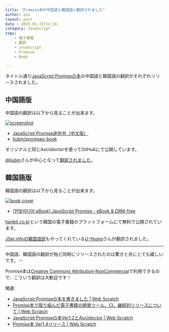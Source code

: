```yaml
---
title: "Promise本が中国語と韓国語に翻訳されました"
author: azu
layout: post
date : 2015-01-31T12:26
category: JavaScript
tags:
    - 電子書籍
    - 翻訳
    - JavaScript
    - Promise
    - Book

---
```



タイトル通り[JavaScript Promiseの本](http://azu.github.io/promises-book/ "JavaScript Promiseの本")の中国語と韓国語の翻訳がそれぞれリリースされました。

## 中国語版

中国語の翻訳は以下から見ることが出来ます。

[![screenshot](https://efcl.info/wp-content/uploads/2015/01/31-1422676729.png)](http://liubin.github.io/promises-book/ "JavaScript Promise迷你书（中文版）")

- [JavaScript Promise迷你书（中文版）](http://liubin.github.io/promises-book/ "JavaScript Promise迷你书（中文版）")
- [liubin/promises-book](https://github.com/liubin/promises-book/ "liubin/promises-book")

オリジナルと同じAsciidoctorを使ってGitHubにて公開しています。

[@liubin](https://github.com/liubin "liubin")さんが中心となって[翻訳されました](https://github.com/liubin/promises-book/#%E5%85%B3%E4%BA%8E%E8%AF%91%E8%80%85 "关于译者")。

## 韓国語版

韓国語の翻訳は以下から見ることが出来ます。

[![book cover](https://efcl.info/wp-content/uploads/2015/01/b_9788968487293-ko.png)](http://www.hanbit.co.kr/ebook/look.html?isbn=9788968487293)

- [[한빛미디어 eBook] JavaScript Promise - eBook &amp; DRM-free](http://www.hanbit.co.kr/ebook/look.html?isbn=9788968487293 "[한빛미디어 eBook] JavaScript Promise - eBook &amp; DRM-free")

[hanbit.co.kr](http://www.hanbit.co.kr/ "한빛미디어 :: 더 나은 세상을 위한 아시아 출판 네트워크(hanbit.co.kr)")という韓国の電子書籍のプラットフォームにて無料で公開されています。

[JSer.infoの韓国語訳](http://wit.nts-corp.com/author/uyeong21c "WIT - We are UIT")もやってくれている[U-Yeong](https://twitter.com/coderifleman)さんが翻訳されました。

----

中国語、韓国語の翻訳が殆ど同時にリリースされたのは驚きと共にとても嬉しいです。 :sparkles:

Promise本は<a rel="license" href="http://creativecommons.org/licenses/by-nc/4.0/">Creative Commons Attribution-NonCommercial</a>で利用できるので、こういう翻訳は大歓迎です！


関連:

- [JavaScript Promiseの本を書きました | Web Scratch](https://efcl.info/2014/0623/res3943/ "JavaScript Promiseの本を書きました | Web Scratch")
- [Promise本で取り組んだ電子書籍の開発ツール、CI、継続的リリースについて | Web Scratch](https://efcl.info/2015/01/06/ebook-env/)
- [JavaScript Promiseの本Ver1.2とAsciidoctor | Web Scratch](https://efcl.info/2014/08/19/promises-book-1.2.0/)
- [Promise本 Ver1.4リリース | Web Scratch](https://efcl.info/2015/01/26/promises-book1.4/)
